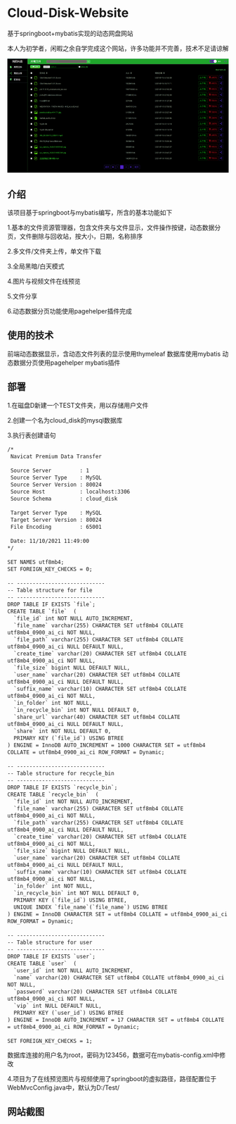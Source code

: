 # Cloud-Disk-Website
基于springboot+mybatis实现的动态网盘网站

本人为初学者，闲暇之余自学完成这个网站，许多功能并不完善，技术不足请谅解

![image](https://github.com/loivgehoto/Cloud-Disk-Website/blob/master/src/1.png)


介绍
-------------

该项目基于springboot与mybatis编写，所含的基本功能如下

1.基本的文件资源管理器，包含文件夹与文件显示，文件操作按键，动态数据分页，文件删除与回收站，按大小，日期，名称排序

2.多文件/文件夹上传，单文件下载

3.全局黑暗/白天模式

4.图片与视频文件在线预览

5.文件分享

6.动态数据分页功能使用pagehelper插件完成


使用的技术
-------------
前端动态数据显示，含动态文件列表的显示使用thymeleaf
数据库使用mybatis
动态数据分页使用pagehelper  mybatis插件


部署
-------------
1.在磁盘D新建一个TEST文件夹，用以存储用户文件

2.创建一个名为cloud_disk的mysql数据库

3.执行表创建语句

```
/*
 Navicat Premium Data Transfer

 Source Server         : 1
 Source Server Type    : MySQL
 Source Server Version : 80024
 Source Host           : localhost:3306
 Source Schema         : cloud_disk

 Target Server Type    : MySQL
 Target Server Version : 80024
 File Encoding         : 65001

 Date: 11/10/2021 11:49:00
*/

SET NAMES utf8mb4;
SET FOREIGN_KEY_CHECKS = 0;

-- ----------------------------
-- Table structure for file
-- ----------------------------
DROP TABLE IF EXISTS `file`;
CREATE TABLE `file`  (
  `file_id` int NOT NULL AUTO_INCREMENT,
  `file_name` varchar(255) CHARACTER SET utf8mb4 COLLATE utf8mb4_0900_ai_ci NOT NULL,
  `file_path` varchar(255) CHARACTER SET utf8mb4 COLLATE utf8mb4_0900_ai_ci NULL DEFAULT NULL,
  `create_time` varchar(20) CHARACTER SET utf8mb4 COLLATE utf8mb4_0900_ai_ci NOT NULL,
  `file_size` bigint NULL DEFAULT NULL,
  `user_name` varchar(20) CHARACTER SET utf8mb4 COLLATE utf8mb4_0900_ai_ci NULL DEFAULT NULL,
  `suffix_name` varchar(10) CHARACTER SET utf8mb4 COLLATE utf8mb4_0900_ai_ci NOT NULL,
  `in_folder` int NOT NULL,
  `in_recycle_bin` int NOT NULL DEFAULT 0,
  `share_url` varchar(40) CHARACTER SET utf8mb4 COLLATE utf8mb4_0900_ai_ci NULL DEFAULT NULL,
  `share` int NOT NULL DEFAULT 0,
  PRIMARY KEY (`file_id`) USING BTREE
) ENGINE = InnoDB AUTO_INCREMENT = 1000 CHARACTER SET = utf8mb4 COLLATE = utf8mb4_0900_ai_ci ROW_FORMAT = Dynamic;

-- ----------------------------
-- Table structure for recycle_bin
-- ----------------------------
DROP TABLE IF EXISTS `recycle_bin`;
CREATE TABLE `recycle_bin`  (
  `file_id` int NOT NULL AUTO_INCREMENT,
  `file_name` varchar(255) CHARACTER SET utf8mb4 COLLATE utf8mb4_0900_ai_ci NOT NULL,
  `file_path` varchar(255) CHARACTER SET utf8mb4 COLLATE utf8mb4_0900_ai_ci NULL DEFAULT NULL,
  `create_time` varchar(20) CHARACTER SET utf8mb4 COLLATE utf8mb4_0900_ai_ci NOT NULL,
  `file_size` bigint NULL DEFAULT NULL,
  `user_name` varchar(20) CHARACTER SET utf8mb4 COLLATE utf8mb4_0900_ai_ci NULL DEFAULT NULL,
  `suffix_name` varchar(10) CHARACTER SET utf8mb4 COLLATE utf8mb4_0900_ai_ci NOT NULL,
  `in_folder` int NOT NULL,
  `in_recycle_bin` int NOT NULL DEFAULT 0,
  PRIMARY KEY (`file_id`) USING BTREE,
  UNIQUE INDEX `file_name`(`file_name`) USING BTREE
) ENGINE = InnoDB CHARACTER SET = utf8mb4 COLLATE = utf8mb4_0900_ai_ci ROW_FORMAT = Dynamic;

-- ----------------------------
-- Table structure for user
-- ----------------------------
DROP TABLE IF EXISTS `user`;
CREATE TABLE `user`  (
  `user_id` int NOT NULL AUTO_INCREMENT,
  `name` varchar(20) CHARACTER SET utf8mb4 COLLATE utf8mb4_0900_ai_ci NOT NULL,
  `password` varchar(20) CHARACTER SET utf8mb4 COLLATE utf8mb4_0900_ai_ci NOT NULL,
  `vip` int NULL DEFAULT NULL,
  PRIMARY KEY (`user_id`) USING BTREE
) ENGINE = InnoDB AUTO_INCREMENT = 17 CHARACTER SET = utf8mb4 COLLATE = utf8mb4_0900_ai_ci ROW_FORMAT = Dynamic;

SET FOREIGN_KEY_CHECKS = 1;

```

数据库连接的用户名为root，密码为123456，数据可在mybatis-config.xml中修改


4.项目为了在线预览图片与视频使用了springboot的虚拟路径，路径配置位于WebMvcConfig.java中，默认为D:/Test/


网站截图
---------------


